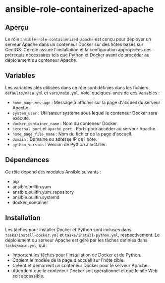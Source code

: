 # ansible-role-containerized-apache

## Aperçu
Le rôle `ansible-role-containerized-apache` est conçu pour déployer un serveur Apache dans un conteneur Docker sur des hôtes basés sur CentOS. Ce rôle assure l'installation et la configuration appropriées des prérequis nécessaires tels que Python et Docker avant de procéder au déploiement du conteneur Apache.

## Variables
Les variables clés utilisées dans ce rôle sont définies dans les fichiers `defaults/main.yml` et `vars/main.yml`. Voici quelques-unes de ces variables :

- `home_page_message` : Message à afficher sur la page d'accueil du serveur Apache.
- `system_user` : Utilisateur système sous lequel le conteneur Docker sera exécuté.
- `docker_container_name` : Nom du conteneur Docker.
- `external_port` et `apache_port` : Ports pour accéder au serveur Apache.
- `home_page_file_name` : Nom du fichier de la page d'accueil.
- `domain` : Domaine ou adresse IP de l'hôte.
- `python_version` : Version de Python à installer.

## Dépendances
Ce rôle dépend des modules Ansible suivants :

- pip
- ansible.builtin.yum
- ansible.builtin.yum_repository
- ansible.builtin.systemd
- docker_container

## Installation
Les tâches pour installer Docker et Python sont incluses dans `tasks/install-docker.yml` et `tasks/install-python.yml`, respectivement. Le déploiement du serveur Apache est géré par les tâches définies dans `tasks/main.yml`, qui :

- Importent les tâches pour l'installation de Docker et de Python.
- Copient le modèle de la page d'accueil sur l'hôte cible.
- Créent et démarrent un conteneur Docker pour le serveur Apache.
- Attendent que le conteneur Docker soit opérationnel et que le site Web soit accessible.



